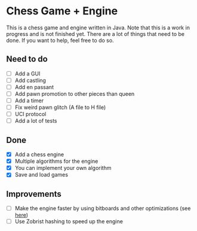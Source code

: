 # Chess Game + Engine
This is a chess game and engine written in Java. Note that this is a work in progress and is not finished yet. There are a lot of things that need to be done. If you want to help, feel free to do so.

## Need to do
- [ ] Add a GUI
- [ ] Add castling
- [ ] Add en passant
- [ ] Add pawn promotion to other pieces than queen
- [ ] Add a timer
- [ ] Fix weird pawn glitch (A file to H file)
- [ ] UCI protocol
- [ ] Add a lot of tests

## Done
- [x] Add a chess engine
- [x] Multiple algorithms for the engine
- [x] You can implement your own algorithm
- [x] Save and load games

## Improvements
- [ ] Make the engine faster by using bitboards and other optimizations (see [here](https://www.chessprogramming.org/Bitboards))
- [ ] Use Zobrist hashing to speed up the engine
